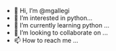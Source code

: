 - 👋 Hi, I’m @mgallegi
- 👀 I’m interested in python...
- 🌱 I’m currently learning python ...
- 💞️ I’m looking to collaborate on ...
- 📫 How to reach me ...

<!---
mgallegi/mgallegi is a ✨ special ✨ repository because its `README.md` (this file) appears on your GitHub profile.
You can click the Preview link to take a look at your changes.
--->
